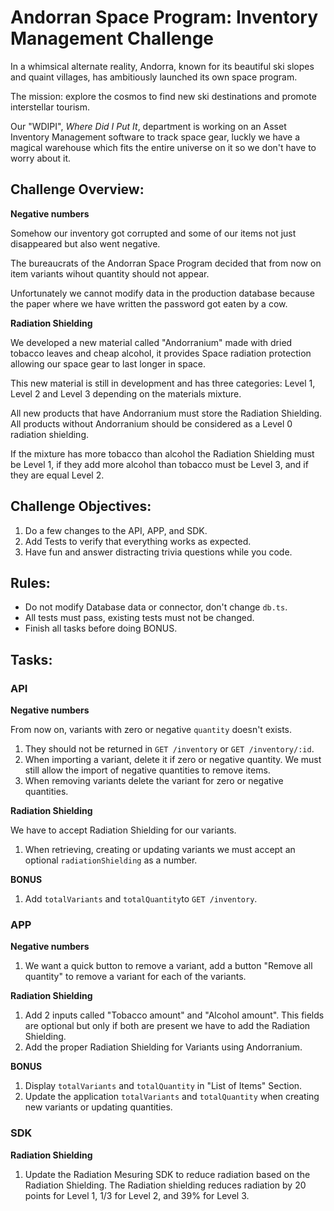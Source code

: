 # Andorran Space Program: Inventory Management Challenge

In a whimsical alternate reality, Andorra, known for its beautiful ski slopes and quaint villages, has ambitiously launched its own space program.

The mission: explore the cosmos to find new ski destinations and promote interstellar tourism.

Our "WDIPI", *Where Did I Put It*, department is working on an Asset Inventory Management software to track space gear, luckly we have a magical warehouse which fits the entire universe on it so we don't have to worry about it.

## Challenge Overview:

**Negative numbers**

Somehow our inventory got corrupted and some of our items not just disappeared but also went negative.

The bureaucrats of the Andorran Space Program decided that from now on item variants wihout quantity should not appear.

Unfortunately we cannot modify data in the production database because the paper where we have written the password got eaten by a cow.

**Radiation Shielding**

We developed a new material called "Andorranium" made with dried tobacco leaves and cheap alcohol, it provides Space radiation protection allowing our space gear to last longer in space.

This new material is still in development and has three categories: Level 1, Level 2 and Level 3 depending on the materials mixture.

All new products that have Andorranium must store the Radiation Shielding. All products without Andorranium should be considered as a Level 0 radiation shielding.

If the mixture has more tobacco than alcohol the Radiation Shielding must be Level 1, if they add more alcohol than tobacco must be Level 3, and if they are equal Level 2.

## Challenge Objectives:

1. Do a few changes to the API, APP, and SDK.
2. Add Tests to verify that everything works as expected.
3. Have fun and answer distracting trivia questions while you code.

## Rules:

- Do not modify Database data or connector, don't change `db.ts`.
- All tests must pass, existing tests must not be changed.
- Finish all tasks before doing BONUS.

## Tasks:

### API
**Negative numbers**

From now on, variants with zero or negative `quantity` doesn't exists.

1. They should not be returned in `GET /inventory` or `GET /inventory/:id`.
2. When importing a variant, delete it if zero or negative quantity. We must still allow the import of negative quantities to remove items.
3. When removing variants delete the variant for zero or negative quantities.

**Radiation Shielding**

We have to accept Radiation Shielding for our variants.

1. When retrieving, creating or updating variants we must accept an optional `radiationShielding` as a number.

**BONUS**

1. Add `totalVariants` and `totalQuantity`to `GET /inventory`.

### APP

**Negative numbers**

1. We want a quick button to remove a variant, add a button "Remove all quantity" to remove a variant for each of the variants.

**Radiation Shielding**

1. Add 2 inputs called "Tobacco amount" and "Alcohol amount". This fields are optional but only if both are present we have to add the Radiation Shielding.
2. Add the proper Radiation Shielding for Variants using Andorranium.

**BONUS**

1. Display `totalVariants` and `totalQuantity` in "List of Items" Section.
2. Update the application `totalVariants` and `totalQuantity` when creating new variants or updating quantities.

### SDK

**Radiation Shielding**

1. Update the Radiation Mesuring SDK to reduce radiation based on the Radiation Shielding. The Radiation shielding reduces radiation by 20 points for Level 1, 1/3 for Level 2, and 39% for Level 3.

